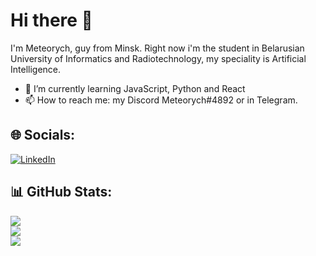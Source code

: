 # Hi there 👋
I'm Meteorych, guy from Minsk. Right now i'm the student in Belarusian University of Informatics and Radiotechnology, my speciality is Artificial Intelligence.
- 🌱 I’m currently learning JavaScript, Python and React
- 📫 How to reach me: my Discord Meteorych#4892 or in Telegram.


## 🌐 Socials:
[![LinkedIn](https://img.shields.io/badge/LinkedIn-%230077B5.svg?logo=linkedin&logoColor=white)](https://www.linkedin.com/in/ivan-titlov-9b8127268/) 

## 📊 GitHub Stats:
![](https://github-readme-stats-meteorych.vercel.app/api?username=Meteorych&theme=dark&hide_border=true&include_all_commits=true&count_private=true)<br/>
![](https://github-readme-streak-stats.herokuapp.com/?user=Meteorych&theme=dark&hide_border=true)<br/>
![](https://github-readme-stats-meteorych.vercel.app/api/top-langs/?username=Meteorych&theme=dark&hide_border=true&include_all_commits=true&count_private=true&layout=compact)

<!--
**Meteorych/Meteorych** is a ✨ _special_ ✨ repository because its `README.md` (this file) appears on your GitHub profile.

Here are some ideas to get you started:

- 🔭 I’m currently working on ...

- 👯 I’m looking to collaborate on ...
- 🤔 I’m looking for help with ...
- 💬 Ask me about ...

- 😄 Pronouns: ...
- ⚡ Fun fact: ...
-->
